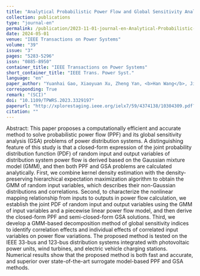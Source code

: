 ```yaml
---
title: "Analytical Probabilistic Power Flow and Global Sensitivity Analysis of Distribution Systems Based on Gaussian Mixture Model of Input-Output Variables"
collection: publications
type: "journal-en"
permalink: /publication/2023-11-01-journal-en-Analytical-Probabilistic-Power-Flow-and-Global-Sensitivity-Analysis
date: 2024-05-01
venue: "IEEE Transactions on Power Systems"
volume: "39"
issue: "3"
pages: "5283-5296"
issn: "0885-8950"
container_title: "IEEE Transactions on Power Systems"
short_container_title: "IEEE Trans. Power Syst."
language: "en"
paper_author: "Yuanhai Gao, Xiaoyuan Xu, Zheng Yan, <b>Han Wang</b>, Jian Ping, Bo Yang, Xinping Guan"
corresponding: True
remark: "(SCI)"
doi: "10.1109/TPWRS.2023.3329197"
paperurl: "http://xplorestaging.ieee.org/ielx7/59/4374138/10304309.pdf?arnumber=10304309"
citation: ""
---
```


Abstract:
This paper proposes a computationally efficient and accurate method to solve probabilistic power flow (PPF) and its global sensitivity analysis (GSA) problems of power distribution systems. A distinguishing feature of this study is that a closed-form expression of the joint probability distribution function (PDF) of random input and output variables of distribution system power flow is derived based on the Gaussian mixture model (GMM), and then both PPF and GSA problems are calculated analytically. First, we combine kernel density estimation with the density-preserving hierarchical expectation maximization algorithm to obtain the GMM of random input variables, which describes their non-Gaussian distributions and correlations. Second, to characterize the nonlinear mapping relationship from inputs to outputs in power flow calculation, we establish the joint PDF of random input and output variables using the GMM of input variables and a piecewise linear power flow model, and then derive the closed-form PPF and semi-closed-form GSA solutions. Third, we develop a GMM-based decomposition method of global sensitivity indices to identify correlation effects and individual effects of correlated input variables on power flow variations. The proposed method is tested on the IEEE 33-bus and 123-bus distribution systems integrated with photovoltaic power units, wind turbines, and electric vehicle charging stations. Numerical results show that the proposed method is both fast and accurate, and superior over state-of-the-art surrogate model-based PPF and GSA methods.
